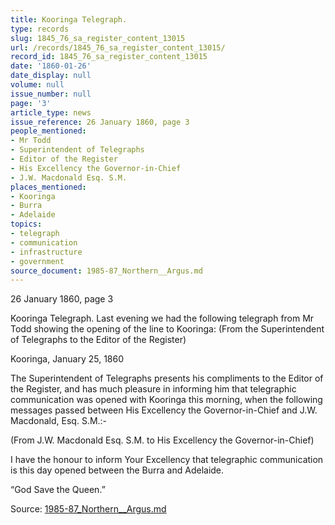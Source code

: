 ```yaml
---
title: Kooringa Telegraph.
type: records
slug: 1845_76_sa_register_content_13015
url: /records/1845_76_sa_register_content_13015/
record_id: 1845_76_sa_register_content_13015
date: '1860-01-26'
date_display: null
volume: null
issue_number: null
page: '3'
article_type: news
issue_reference: 26 January 1860, page 3
people_mentioned:
- Mr Todd
- Superintendent of Telegraphs
- Editor of the Register
- His Excellency the Governor-in-Chief
- J.W. Macdonald Esq. S.M.
places_mentioned:
- Kooringa
- Burra
- Adelaide
topics:
- telegraph
- communication
- infrastructure
- government
source_document: 1985-87_Northern__Argus.md
---
```


26 January 1860, page 3

Kooringa Telegraph.  Last evening we had the following telegraph from Mr Todd showing the opening of the line to Kooringa: (From the Superintendent of Telegraphs to the Editor of the Register)

Kooringa, January 25, 1860

The Superintendent of Telegraphs presents his compliments to the Editor of the Register, and has much pleasure in informing him that telegraphic communication was opened with Kooringa this morning, when the following messages passed between His Excellency the Governor-in-Chief and J.W. Macdonald, Esq. S.M.:-

(From J.W. Macdonald Esq. S.M. to His Excellency the Governor-in-Chief)

I have the honour to inform Your Excellency that telegraphic communication is this day opened between the Burra and Adelaide.

“God Save the Queen.”

Source: [1985-87_Northern__Argus.md](/downloads/markdown/1985-87_Northern__Argus.md)
